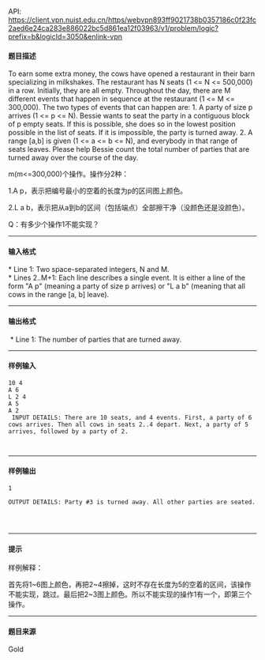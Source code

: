 API: https://client.vpn.nuist.edu.cn/https/webvpn893ff9021738b0357186c0f23fc2aed6e24ca283e886022bc5d861ea12f03963/v1/problem/logic?prefix=b&logicId=3050&enlink-vpn

#### 题目描述

To earn some extra money, the cows have opened a restaurant in their barn specializing in milkshakes. The restaurant has N seats (1 <= N <= 500,000) in a row. Initially, they are all empty. Throughout the day, there are M different events that happen in sequence at the restaurant (1 <= M <= 300,000). The two types of events that can happen are: 1. A party of size p arrives (1 <= p <= N). Bessie wants to seat the party in a contiguous block of p empty seats. If this is possible, she does so in the lowest position possible in the list of seats. If it is impossible, the party is turned away. 2. A range \[a,b\] is given (1 <= a <= b <= N), and everybody in that range of seats leaves. Please help Bessie count the total number of parties that are turned away over the course of the day.

m(m<=300,000)个操作。操作分2种：

1.A p，表示把编号最小的空着的长度为p的区间图上颜色。

2.L a b，表示把从a到b的区间（包括端点）全部擦干净（没颜色还是没颜色）。

Q：有多少个操作1不能实现？

---

#### 输入格式

\* Line 1: Two space-separated integers, N and M.  
\* Lines 2..M+1: Each line describes a single event. It is either a line of the form "A p" (meaning a party of size p arrives) or "L a b" (meaning that all cows in the range \[a, b\] leave).  

---

#### 输出格式

 \* Line 1: The number of parties that are turned away.

---

#### 样例输入
```
10 4 
A 6 
L 2 4 
A 5 
A 2
 INPUT DETAILS: There are 10 seats, and 4 events. First, a party of 6 cows arrives. Then all cows in seats 2..4 depart. Next, a party of 5 arrives, followed by a party of 2. 

 
```

---

#### 样例输出
```
1 

OUTPUT DETAILS: Party #3 is turned away. All other parties are seated. 


 

```

---

#### 提示

样例解释：

 首先将1~6图上颜色，再把2~4擦掉，这时不存在长度为5的空着的区间，该操作不能实现，跳过。最后把2~3图上颜色。所以不能实现的操作1有一个，即第三个操作。

---

#### 题目来源

Gold